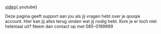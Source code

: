 <!-- TITLE: Welkom -->
<!-- SUBTITLE: Hier vind je alle uitleg over je qooqie account en call tracking-->

[video](https://www.youtube.com/watch?v=Hc8cKC3of38&t=3s){.youtube}

Deze pagina geeft support aan jou als jij vragen hebt over je qooqie account. 
Hier kan jij alles terug vinden wat jij nodig hebt. Kom je er toch niet helemaal uit? Neem dan contact op met 085-0199999


